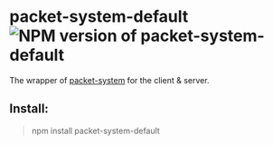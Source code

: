 # packet-system-default ![NPM version of packet-system-default](https://img.shields.io/npm/v/packet-system-default)
The wrapper of [packet-system](https://github.com/yousef-essa/packet-system) for the client & server.

## Install:
> npm install packet-system-default
